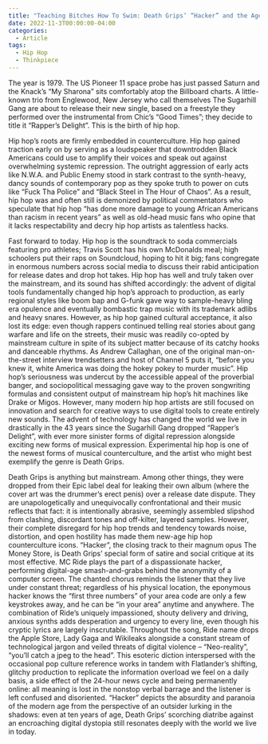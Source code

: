 ```yaml
---
title: "Teaching Bitches How To Swim: Death Grips’ “Hacker” and the Age of Digital Conformity   "
date: 2022-11-3T00:00:00-04:00
categories:
  - Article
tags:
  - Hip Hop
  - Thinkpiece
---
```


The year is 1979. The US Pioneer 11 space probe has just passed Saturn and the Knack’s “My Sharona” sits comfortably atop the Billboard charts. A little-known trio from Englewood, New Jersey who call themselves The Sugarhill Gang are about to release their new single, based on a freestyle they performed over the instrumental from Chic’s “Good Times”; they decide to title it “Rapper’s Delight”. This is the birth of hip hop.

Hip hop’s roots are firmly embedded in counterculture. Hip hop gained traction early on by serving as a loudspeaker that downtrodden Black Americans could use to amplify their voices and speak out against overwhelming systemic repression. The outright aggression of early acts like N.W.A. and Public Enemy stood in stark contrast to the synth-heavy, dancy sounds of contemporary pop as they spoke truth to power on cuts like “Fuck Tha Police” and “Black Steel in The Hour of Chaos”. As a result, hip hop was and often still is demonized by political commentators who speculate that hip hop “has done more damage to young African Americans than racism in recent years” as well as old-head music fans who opine that it lacks respectability and decry hip hop artists as talentless hacks.

Fast forward to today. Hip hop is the soundtrack to soda commercials featuring pro athletes; Travis Scott has his own McDonalds meal; high schoolers put their raps on Soundcloud, hoping to hit it big; fans congregate in enormous numbers across social media to discuss their rabid anticipation for release dates and drop hot takes. Hip hop has well and truly taken over the mainstream, and its sound has shifted accordingly: the advent of digital tools fundamentally changed hip hop’s approach to production, as early regional styles like boom bap and G-funk gave way to sample-heavy bling era opulence and eventually bombastic trap music with its trademark adlibs and heavy snares. However, as hip hop gained cultural acceptance, it also lost its edge: even though rappers continued telling real stories about gang warfare and life on the streets, their music was readily co-opted by mainstream culture in spite of its subject matter because of its catchy hooks and danceable rhythms. As Andrew Callaghan, one of the original man-on-the-street interview trendsetters and host of Channel 5 puts it, “before you knew it, white America was doing the hokey pokey to murder music”. Hip hop’s seriousness was undercut by the accessible appeal of the proverbial banger, and sociopolitical messaging gave way to the proven songwriting formulas and consistent output of mainstream hip hop’s hit machines like Drake or Migos. However, many modern hip hop artists are still focused on innovation and search for creative ways to use digital tools to create entirely new sounds. The advent of technology has changed the world we live in drastically in the 43 years since the Sugarhill Gang dropped “Rapper’s Delight”, with ever more sinister forms of digital repression alongside exciting new forms of musical expression. Experimental hip hop is one of the newest forms of musical counterculture, and the artist who might best exemplify the genre is Death Grips. 

Death Grips is anything but mainstream. Among other things, they were dropped from their Epic label deal for leaking their own album (where the cover art was the drummer’s erect penis) over a release date dispute. They are unapologetically and unequivocally confrontational and their music reflects that fact: it is intentionally abrasive, seemingly assembled slipshod from clashing, discordant tones and off-kilter, layered samples. However, their complete disregard for hip hop trends and tendency towards noise, distortion, and open hostility has made them new-age hip hop counterculture icons. “Hacker”, the closing track to their magnum opus The Money Store, is Death Grips’ special form of satire and social critique at its most effective. MC Ride plays the part of a dispassionate hacker, performing digital-age smash-and-grabs behind the anonymity of a computer screen. The chanted chorus reminds the listener that they live under constant threat; regardless of his physical location, the eponymous hacker knows the “first three numbers” of your area code are only a few keystrokes away, and he can be “in your area” anytime and anywhere. The combination of Ride’s uniquely impassioned, shouty delivery and driving, anxious synths adds desperation and urgency to every line, even though his cryptic lyrics are largely inscrutable. Throughout the song, Ride name drops the Apple Store, Lady Gaga and Wikileaks alongside a constant stream of technological jargon and veiled threats of digital violence – “Neo-reality”, “you’ll catch a jpeg to the head”. This esoteric diction interspersed with the occasional pop culture reference works in tandem with Flatlander’s shifting, glitchy production to replicate the information overload we feel on a daily basis, a side effect of the 24-hour news cycle and being permanently online: all meaning is lost in the nonstop verbal barrage and the listener is left confused and disoriented.  “Hacker” depicts the absurdity and paranoia of the modern age from the perspective of an outsider lurking in the shadows: even at ten years of age, Death Grips’ scorching diatribe against an encroaching digital dystopia still resonates deeply with the world we live in today.

